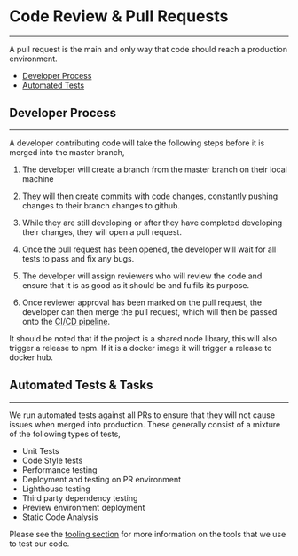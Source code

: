 # Code Review & Pull Requests
***

A pull request is the main and only way that code should reach a production environment.

- [Developer Process](#developer-process)
- [Automated Tests](#automated-tests--tasks)

## Developer Process
***

A developer contributing code will take the following steps before it is merged into the master branch,

1. The developer will create a branch from the master branch on their local machine

2. They will then create commits with code changes, constantly pushing changes to their branch changes to github.

3. While they are still developing or after they have completed developing their changes, they will open a pull request.

4. Once the pull request has been opened, the developer will wait for all tests to pass and fix any bugs.

5. The developer will assign reviewers who will review the code and ensure that it is as good as it should be and 
fulfils its purpose.

6. Once reviewer approval has been marked on the pull request, the developer can then merge the pull request, which will
then be passed onto the [CI/CD pipeline](pipelines.md).

It should be noted that if the project is a shared node library, this will also trigger a release to npm. If it is a
docker image it will trigger a release to docker hub.

## Automated Tests & Tasks
***

We run automated tests against all PRs to ensure that they will not cause issues when merged into production. These 
generally consist of a mixture of the following types of tests,

- Unit Tests
- Code Style tests
- Performance testing
- Deployment and testing on PR environment
- Lighthouse testing
- Third party dependency testing
- Preview environment deployment
- Static Code Analysis

Please see the [tooling section](tooling.md) for more information on the tools that we use to test our code.
